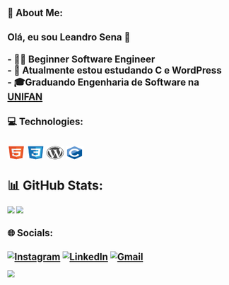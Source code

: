 ## 💫 About Me:
## Olá, eu sou Leandro Sena 🤙<br><br>- 👨‍💻 Beginner Software Engineer </br>- 🌱 Atualmente estou estudando C e WordPress</br>- 🎓Graduando Engenharia de Software na <a href="https://unifan.net.br/">UNIFAN</a>

## 💻 Technologies:
<div style="display: inline_block"><br>
  <img align="center" alt="Leo-HTML" height="30" width="40" src="https://raw.githubusercontent.com/devicons/devicon/master/icons/html5/html5-original.svg">
  <img align="center" alt="Leo-CSS" height="30" width="40" src="https://raw.githubusercontent.com/devicons/devicon/master/icons/css3/css3-original.svg">
  <img align="center" alt="Leo-WordPress" height="30" width="40" src="https://raw.githubusercontent.com/devicons/devicon/master/icons/wordpress/wordpress-plain.svg">
  <img align="center" alt="Rafa-Csharp" height="30" width="40" src="https://raw.githubusercontent.com/devicons/devicon/master/icons/c/c-original.svg">
</div>

# 📊 GitHub Stats:
<a href="https://github.com/Leozz7">![](https://github-readme-stats.vercel.app/api?username=Leozz7&theme=dark&hide_border=false&include_all_commits=false&count_private=false)</a>
<a href="https://github.com/Leozz7">![](https://github-readme-stats.vercel.app/api/top-langs/?username=Leozz7&theme=dark&hide_border=false&include_all_commits=false&count_private=false&layout=compact)</a>

##

## 🌐 Socials:
[![Instagram](https://img.shields.io/badge/Instagram-%23E4405F.svg?logo=Instagram&logoColor=white)](https://instagram.com/leoz.sena) [![LinkedIn](https://img.shields.io/badge/LinkedIn-%230077B5.svg?logo=linkedin&logoColor=white)](https://linkedin.com/in/leandrosena7) [![Gmail](https://img.shields.io/badge/Gmail-%23E4405F.svg?logo=Gmail&logoColor=white)](mailto:senaleandro@hotmail.com) 
---
[![](https://visitcount.itsvg.in/api?id=Leozz7&icon=0&color=0)](https://visitcount.itsvg.in)



  
